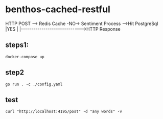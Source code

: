 # benthos-cached-restful
HTTP POST --> Redis Cache -NO-> Sentiment Process -->Hit PostgreSql
                    |YES                                   |
                    |----------------------------->HTTP Response
## steps1:
```
docker-compose up
```

## step2
```
go run . -c ./config.yaml
```


## test
```
curl "http://localhost:4195/post" -d "any words" -v
```
